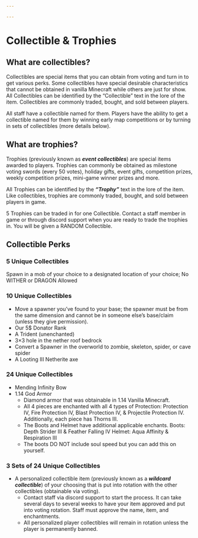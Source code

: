 ```yaml
---

---
```


# Collectible & Trophies

## What are collectibles?  

Collectibles are special items that you can obtain from voting and turn in to get various perks.  Some collectibles have special desirable characteristics that cannot be obtained in vanilla Minecraft while others are just for show.  All Collectibles can be identified by the “Collectible” text in the lore of the item.  Collectibles are commonly traded, bought, and sold between players.

All staff have a collectible named for them.  Players have the ability to get a collectible named for them by winning early map competitions or by turning in sets of collectibles (more details below).

## What are trophies? 

Trophies (previously known as ***event collectibles***) are special items awarded to players.  Trophies can commonly be obtained as milestone voting swords (every 50 votes), holiday gifts, event gifts, competition prizes, weekly competition prizes, mini-game winner prizes and more. 

All Trophies can be identified by the ***“Trophy”*** text in the lore of the item.  Like collectibles, trophies are commonly traded, bought, and sold between players in game. 

5 Trophies can be traded in for one Collectible.  Contact a staff member in game or through discord support when you are ready to trade the trophies in. You will be given a RANDOM Collectible.

## Collectible Perks

### 5 Unique Collectibles

Spawn in a mob of your choice to a designated location of your choice; No WITHER or DRAGON Allowed
 

### 10 Unique Collectibles

- Move a spawner you’ve found to your base; the spawner must be from the same dimension and cannot be in someone else’s base/claim (unless they give permission).
- Our 5$ Donator Rank
- A Trident (unenchanted)
- 3×3 hole in the nether roof bedrock
- Convert a Spawner in the overworld to zombie, skeleton, spider, or cave spider
- A Looting III Netherite axe
 

### 24 Unique Collectibles

- Mending Infinity Bow
- 1.14 God Armor
  - Diamond armor that was obtainable in 1.14 Vanilla Minecraft. 
  - All 4 pieces are enchanted with all 4 types of Protection: Protection IV, Fire Protection IV, Blast Protection IV, & Projectile Protection IV.  Additionally, each piece has Thorns III.
  - The Boots and Helmet have additional applicable enchants.  Boots: Depth Strider III & Feather Falling IV Helmet: Aqua Affinity & Respiration III
  - The boots DO NOT include soul speed but you can add this on yourself.

### 3 Sets of 24 Unique Collectibles

- A personalized collectible item (previously known as a ***wildcard collectible***) of your choosing that is put into rotation with the other collectibles (obtainable via voting).  
    - Contact staff via discord support to start the process.  It can take several days to several weeks to have your item approved and put into voting rotation. Staff must approve the name, item, and enchantments. 
    - All personalized player collectibles will remain in rotation unless the player is permanently banned.
